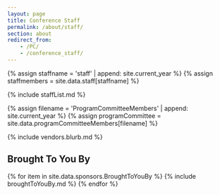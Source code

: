 ```yaml
---
layout: page
title: Conference Staff
permalink: /about/staff/
section: about
redirect_from:
    - /PC/
    - /conference_staff/
---
```


{% assign staffname = 'staff' | append: site.current_year %}
{% assign staffmembers = site.data.staff[staffname] %}

{% include staffList.md %}

{% assign filename = 'ProgramCommitteeMembers' | append: site.current_year %}
{% assign programCommittee = site.data.programCommitteeMembers[filename] %}



{% include vendors.blurb.md %}



## Brought To You By

{% for item in site.data.sponsors.BroughtToYouBy %}
{% include broughtToYouBy.md %}
{% endfor %}
